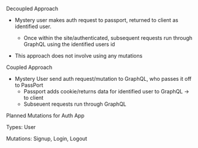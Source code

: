 Decoupled Approach

  - Mystery user makes auth request to passport, returned to client as identified user.
    - Once within the site/authenticated, subsequent requests run through GraphQL using the identified users id
  
- This approach does not involve using any mutations

Coupled Approach
  - Mystery User send auth request/mutation to GraphQL, who passes it off to PassPort
    - Passport adds cookie/returns data for identified user to GraphQL -> to client
    - Subseuent requests run through GraphQL

Planned Mutations for Auth App

Types: User

Mutations: Signup, Login, Logout
